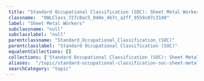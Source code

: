 ```yaml
--- 
 title: "Standard Occupational Classification (SOC): Sheet Metal Workers" 
 classname:  "OWLClass_727c0ac5_040e_467c_a2ff_9559c07c3140" 
 label: "Sheet Metal Workers" 
 subclassname: "null" 
 subclasslabel: "null" 
 parentclassname: "Standard_Occupational_Classification_(SOC)" 
 parentclasslabel: "Standard Occupational Classification (SOC)" 
 equalentCollections: [] 
 collections: ['Standard Occupational Classification (SOC): Sheet Metal Workers']
 aliases:  "/topic/standard-occupational-classification-soc-sheet-metal-workers"  
 searchCategory: "topic" 
---
```

